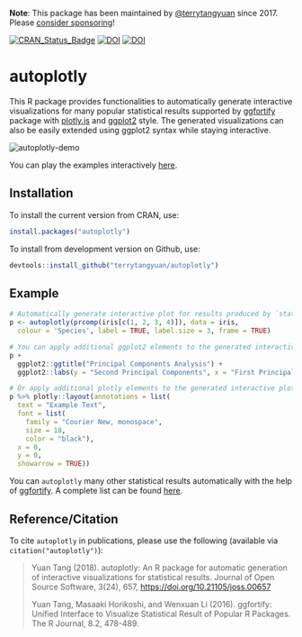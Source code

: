 **Note**: This package has been maintained by [@terrytangyuan](https://github.com/terrytangyuan) since 2017. Please [consider sponsoring](https://github.com/sponsors/terrytangyuan)!

[![CRAN_Status_Badge](http://www.r-pkg.org/badges/version/autoplotly)](https://cran.r-project.org/package=autoplotly)
[![DOI](https://zenodo.org/badge/116608209.svg)](https://zenodo.org/badge/latestdoi/116608209)
[![DOI](http://joss.theoj.org/papers/10.21105/joss.00657/status.svg)](https://doi.org/10.21105/joss.00657)

# autoplotly

This R package provides functionalities to automatically generate interactive visualizations for many
popular statistical results supported by [ggfortify](https://github.com/sinhrks/ggfortify)
package with [plotly.js](https://plot.ly) and [ggplot2](http://ggplot2.tidyverse.org/) style.
The generated visualizations can also be easily extended using ggplot2 syntax while staying interactive. 

![autoplotly-demo](images/autoplotly-demo.gif)

You can play the examples interactively [here](https://terrytangyuan.github.io/2018/02/12/autoplotly-intro/).

## Installation

To install the current version from CRAN, use:

``` r
install.packages("autoplotly")
```

To install from development version on Github, use:

``` r
devtools::install_github("terrytangyuan/autoplotly")
```

## Example

``` r
# Automatically generate interactive plot for results produced by `stats::prcomp`
p <- autoplotly(prcomp(iris[c(1, 2, 3, 4)]), data = iris,
  colour = 'Species', label = TRUE, label.size = 3, frame = TRUE)

# You can apply additional ggplot2 elements to the generated interactive plot
p +
  ggplot2::ggtitle("Principal Components Analysis") +
  ggplot2::labs(y = "Second Principal Components", x = "First Principal Components")

# Or apply additional plotly elements to the generated interactive plot
p %>% plotly::layout(annotations = list(
  text = "Example Text",
  font = list(
    family = "Courier New, monospace",
    size = 18,
    color = "black"),
  x = 0,
  y = 0,
  showarrow = TRUE))
```

You can `autoplotly` many other statistical results automatically with the help of [ggfortify](https://github.com/sinhrks/ggfortify). A complete list can be found [here](https://github.com/sinhrks/ggfortify#coverage).

## Reference/Citation

To cite `autoplotly` in publications, please use the following (available via `citation("autoplotly")`):

> Yuan Tang (2018). autoplotly: An R package for automatic generation of interactive visualizations for statistical results. Journal of Open Source Software, 3(24), 657, https://doi.org/10.21105/joss.00657
> 
> Yuan Tang, Masaaki Horikoshi, and Wenxuan Li (2016). ggfortify: Unified Interface to Visualize Statistical Result of Popular R Packages. The R Journal, 8.2, 478-489.
